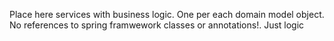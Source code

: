 Place here services with business logic. One per each domain model object. No references to spring framwework classes or annotations!. Just logic